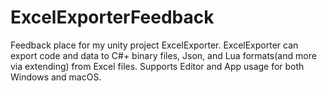 # ExcelExporterFeedback
Feedback place for my unity project ExcelExporter. ExcelExporter can export code and data to C#+ binary files, Json, and Lua formats(and more via extending) from Excel files. Supports Editor and App usage for both Windows and macOS.
